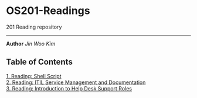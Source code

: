 # OS201-Readings
201 Reading repository

---

**Author** *Jin Woo Kim*


## Table of Contents

[1. Reading: Shell Script](./Reading/Reading1.md)  
[2. Reading: ITIL Service Management and Documentation](./Reading/Reading2.md)  
[3. Reading: Introduction to Help Desk Support Roles](./Reading/Reading3.md)  
